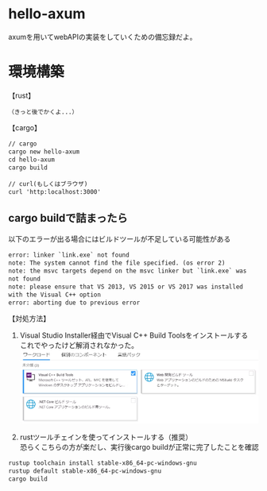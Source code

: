 # hello-axum
axumを用いてwebAPIの実装をしていくための備忘録だよ。

# 環境構築
【rust】
```
（きっと後でかくよ...）
```

【cargo】
```
// cargo
cargo new hello-axum
cd hello-axum
cargo build

// curl(もしくはブラウザ)
curl 'http:localhost:3000'
```


## cargo buildで詰まったら
以下のエラーが出る場合にはビルドツールが不足している可能性がある
```
error: linker `link.exe` not found
note: The system cannot find the file specified. (os error 2)
note: the msvc targets depend on the msvc linker but `link.exe` was not found
note: please ensure that VS 2013, VS 2015 or VS 2017 was installed with the Visual C++ option
error: aborting due to previous error
```
【対処方法】
1. Visual Studio Installer経由でVisual C++ Build Toolsをインストールする<br>
これでやったけど解消されなかった。
![](img/2023-08-14-17-44-14.png)

2. rustツールチェインを使ってインストールする（推奨）<br>
恐らくこちらの方が楽だし、実行後cargo buildが正常に完了したことを確認
```
rustup toolchain install stable-x86_64-pc-windows-gnu
rustup default stable-x86_64-pc-windows-gnu
cargo build
```

